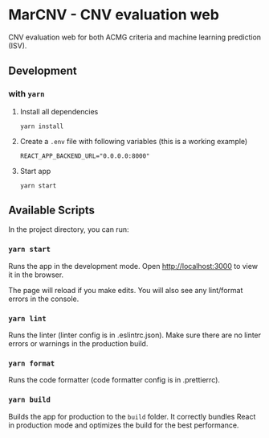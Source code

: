# MarCNV - CNV evaluation web

CNV evaluation web for both ACMG criteria and machine learning prediction (ISV).

## Development

### with `yarn`

1. Install all dependencies

   ```shell
   yarn install
   ```

2. Create a `.env` file with following variables (this is a working example)

   ```shell
   REACT_APP_BACKEND_URL="0.0.0.0:8000"
   ```

3. Start app

   ```shell
   yarn start
   ```

## Available Scripts

In the project directory, you can run:

### `yarn start`

Runs the app in the development mode.
Open [http://localhost:3000](http://localhost:3000) to view it in the browser.

The page will reload if you make edits.
You will also see any lint/format errors in the console.

### `yarn lint`

Runs the linter (linter config is in .eslintrc.json). Make sure there are no linter errors or warnings in the production build.

### `yarn format`

Runs the code formatter (code formatter config is in .prettierrc).

### `yarn build`

Builds the app for production to the `build` folder.
It correctly bundles React in production mode and optimizes the build for the best performance.

